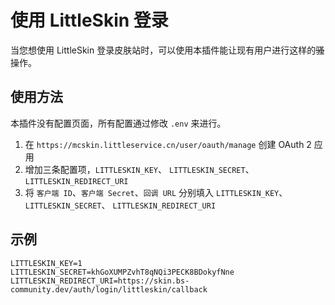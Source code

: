 # 使用 LittleSkin 登录
当您想使用 LittleSkin 登录皮肤站时，可以使用本插件能让现有用户进行这样的~~骚~~操作。

## 使用方法

本插件没有配置页面，所有配置通过修改 `.env` 来进行。

1. 在 `https://mcskin.littleservice.cn/user/oauth/manage` 创建 OAuth 2 应用
2. 增加三条配置项，`LITTLESKIN_KEY`、 `LITTLESKIN_SECRET`、 `LITTLESKIN_REDIRECT_URI`
3. 将 `客户端 ID`、`客户端 Secret`、`回调 URL` 分别填入  `LITTLESKIN_KEY`、 `LITTLESKIN_SECRET`、 `LITTLESKIN_REDIRECT_URI`

## 示例

```
LITTLESKIN_KEY=1
LITTLESKIN_SECRET=khGoXUMPZvhT8qNQi3PECK8BDokyfNne
LITTLESKIN_REDIRECT_URI=https://skin.bs-community.dev/auth/login/littleskin/callback
```
